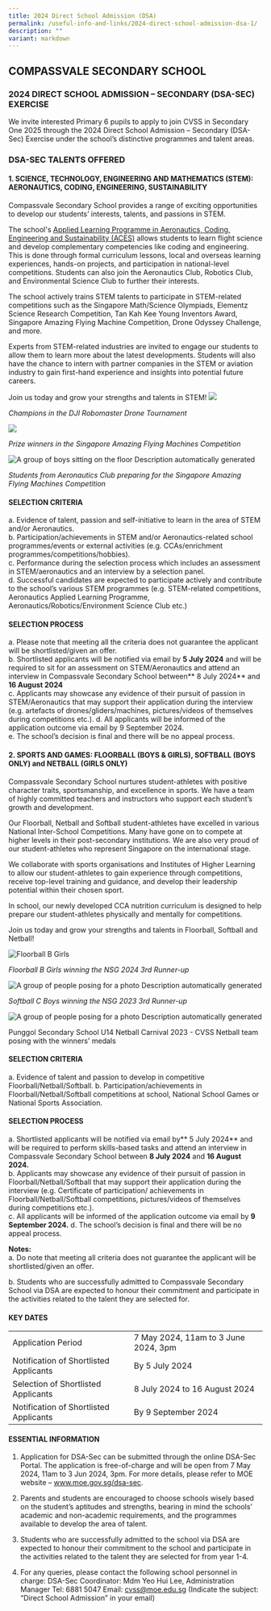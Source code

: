 ```yaml
---
title: 2024 Direct School Admission (DSA)
permalink: /useful-info-and-links/2024-direct-school-admission-dsa-1/
description: ""
variant: markdown
---
```

## COMPASSVALE SECONDARY SCHOOL 

### 2024 DIRECT SCHOOL ADMISSION – SECONDARY (DSA-SEC) EXERCISE


We invite interested Primary 6 pupils to apply to join CVSS in Secondary One 2025 through the 2024 Direct School Admission – Secondary (DSA-Sec) Exercise under the school’s distinctive programmes and talent areas.

<h3>DSA-SEC TALENTS OFFERED</h3>

  

<h4>1.  SCIENCE, TECHNOLOGY, ENGINEERING AND MATHEMATICS (STEM): AERONAUTICS, CODING, ENGINEERING, SUSTAINABILITY</h4>
    

Compassvale Secondary School provides a range of exciting opportunities to develop our students’ interests, talents, and passions in STEM.&nbsp;


The school's [Applied Learning Programme in Aeronautics, Coding, Engineering and Sustainability (ACES)](https://www.compassvalesec.moe.edu.sg/our-programmes/distinctive-programmes/aeronautics-applied-learning-programme-alp/) allows students to learn flight science and develop complementary competencies like coding and engineering. This is done through formal curriculum lessons, local and overseas learning experiences, hands-on projects, and participation in national-level competitions. Students can also join the Aeronautics Club, Robotics Club, and Environmental Science Club to further their interests.&nbsp;


The school actively trains STEM talents to participate in STEM-related competitions such as the Singapore Math/Science Olympiads, Elementz Science Research Competition, Tan Kah Kee Young Inventors Award, Singapore Amazing Flying Machine Competition, Drone Odyssey Challenge, and more.


Experts from STEM-related industries are invited to engage our students to allow them to learn more about the latest developments. Students will also have the chance to intern with partner companies in the STEM or aviation industry to gain first-hand experience and insights into potential future careers.&nbsp;


Join us today and grow your strengths and talents in STEM!
![](/images/DSA%202024/Aeronautics1.jpg)
  

*Champions in the DJI Robomaster Drone Tournament*

  

![](https://lh7-us.googleusercontent.com/dzybqxSntr1a49jd0Wy64tU5dhwc82-Ecn6rPMLG7dp1YUWzA_wTAAIBAG2WyyBodlFS2mEj8MvLWQFUHhv2kSaPvN2Utt2IFN3RBBhLm6-Tmb-j_yOvV3R2iL8DcjiIZ3GCPuT9lsLH_DXtZeax5w)

*Prize winners in the Singapore Amazing Flying Machines Competition*

  

![A group of boys sitting on the floor
Description automatically generated](https://lh7-us.googleusercontent.com/t8d5TAHUFYdM-eYtr_IyJztUX_Z5mAPSC0iFKneqAr2vTWlN8dQKLuf8yil983zh32YHKXy9Ef-qbykYOTqqcz9bt5pfbsCARCNsDhbItO-qfzIgLWm_aDX5lVbP--utP8EVG8RFSmC22GvU3zs52A)

*Students from Aeronautics Club preparing for the Singapore Amazing Flying Machines Competition*

<h4>SELECTION CRITERIA</h4> 

a.	Evidence of talent, passion and self-initiative to learn in the area of STEM and/or Aeronautics.<br>
b.	Participation/achievements in STEM and/or Aeronautics-related school programmes/events or external activities (e.g. CCAs/enrichment programmes/competitions/hobbies). <br>
c.	Performance during the selection process which includes an assessment in STEM/aeronautics and an interview by a selection panel.<br>
d.	Successful candidates are expected to participate actively and contribute to the school’s various STEM programmes (e.g. STEM-related competitions, Aeronautics Applied Learning Programme, Aeronautics/Robotics/Environment Science Club etc.)
 <br>
<h4>SELECTION PROCESS</h4> 

a.	Please note that meeting all the criteria does not guarantee the applicant will be shortlisted/given an offer. <br>
b.	Shortlisted applicants will be notified via email by **5 July 2024** and will be required to sit for an assessment on STEM/Aeronautics and attend an interview in Compassvale Secondary School between** 8 July 2024** and **16 August 2024**<br>
c.	Applicants may showcase any evidence of their pursuit of passion in STEM/Aeronautics that may support their application during the interview (e.g. artefacts of drones/gliders/machines, pictures/videos of themselves during competitions etc.). 
d.	All applicants will be informed of the application outcome via email by 9 September 2024.<br>
e.	The school’s decision is final and there will be no appeal process.<br>



<h4>2. SPORTS AND GAMES: FLOORBALL (BOYS &amp; GIRLS), SOFTBALL (BOYS ONLY) and NETBALL (GIRLS ONLY)</h4>

 
Compassvale Secondary School nurtures student-athletes with positive character traits, sportsmanship, and excellence in sports. We have a team of highly committed teachers and instructors who support each student’s growth and development.


Our Floorball, Netball and Softball student-athletes have excelled in various National Inter-School Competitions. Many have gone on to compete at higher levels in their post-secondary institutions. We are also very proud of our student-athletes who represent Singapore on the international stage.<br>


We collaborate with sports organisations and Institutes of Higher Learning to allow our student-athletes to gain experience through competitions, receive top-level training and guidance, and develop their leadership potential within their chosen sport.


In school, our newly developed CCA nutrition curriculum is designed to help prepare our student-athletes physically and mentally for competitions.&nbsp;


Join us today and grow your strengths and talents in Floorball, Softball and Netball!

  
![Floorball B Girls ](/images/DSA%202024/floorball%20b%20girls%20.jpg)

*Floorball B Girls winning the NSG 2024 3rd Runner-up*


  

![A group of people posing for a photo
Description automatically generated](https://lh7-us.googleusercontent.com/4Mz8uFL9_uhEFJU6jlho6pG-nhMElDQL1GmBn79fgucjaN4e2o5_amW88EolOM6TO5p5_bTpwzbpV95jwA03NTXy3MqhcU2U1-j2kyDNHO_hsuT5fD1gmzmOPF67VYFnUmbuGyvNFx_8jnXXPJ7xVA)

*Softball C Boys winning the NSG 2023 3rd Runner-up*

  

![A group of people posing for a photo
Description automatically generated](https://lh7-us.googleusercontent.com/YY-kJhPkKTaGFRPTFh9mfQt0nphqhxLAbVaAUSI1Bc5QZO86JM1Vc-r7WjybEvtOd49TN-WsqQArav1W2Pt8WXXlUyMdlM0FO5J6ic2vUHSpKzMFusBGVb_KCgFAskxZFEo9AAajqz08WDbJCOI3Aw)

Punggol Secondary School U14 Netball Carnival 2023 - CVSS Netball team posing with the winners' medals

<h4>SELECTION CRITERIA </h4>

a.	Evidence of talent and passion to develop in competitive Floorball/Netball/Softball.
b.	Participation/achievements in Floorball/Netball/Softball competitions at school, National School Games or National Sports Association. 
 
<h4>SELECTION PROCESS</h4>

a.	Shortlisted applicants will be notified via email by** 5 July 2024** and will be required to perform skills-based tasks and attend an interview in Compassvale Secondary School between **8 July 2024** and **16 August 2024.**<br>
b.	Applicants may showcase any evidence of their pursuit of passion in Floorball/Netball/Softball that may support their application during the interview (e.g. Certificate of participation/ achievements in Floorball/Netball/Softball competitions, pictures/videos of themselves during competitions etc.).<br>
c.	All applicants will be informed of the application outcome via email by **9 September 2024.**
d.	The school’s decision is final and there will be no appeal process.

**Notes:**<br>
a.	Do note that meeting all criteria does not guarantee the applicant will be shortlisted/given an offer.<br>

b.	Students who are successfully admitted to Compassvale Secondary School via DSA are expected to honour their commitment and participate in the activities related to the talent they are selected for.

<h4>KEY DATES</h4>
 <table>
 <tbody><tr>
    <td>Application Period</td>
    <td>7 May 2024, 11am to 3 June 2024, 3pm</td>
  </tr>
  <tr>
    <td>Notification of Shortlisted Applicants</td>
    <td>By 5 July 2024</td>
  </tr>
	 <tr>
    <td>Selection of Shortlisted Applicants</td>
    <td>8 July 2024 to 16 August 2024</td>
  </tr>
	 <tr>
    <td>Notification of Shortlisted Applicants</td>
    <td>By 9 September 2024</td>
  </tr>
</tbody></table>


<h4>ESSENTIAL INFORMATION</h4>

 1.  Application for DSA-Sec can be submitted through the online DSA-Sec Portal. The application is free-of-charge and will be open from 7 May 2024, 11am to 3 Jun 2024, 3pm. For more details, please refer to MOE website – www.moe.gov.sg/dsa-sec.

2.	Parents and students are encouraged to choose schools wisely based on the student’s aptitudes and strengths, bearing in mind the schools’ academic and non-academic requirements, and the programmes available to develop the area of talent.

3.	Students who are successfully admitted to the school via DSA are expected to honour their commitment to the school and participate in the activities related to the talent they are selected for from year 1-4.

4.	For any queries, please contact the following school personnel in charge:
DSA-Sec Coordinator: Mdm Yeo Hui Lee, Administration Manager
Tel: 6881 5047
Email: [cvss@moe.edu.sg](cvss@moe.edu.sg) (Indicate the subject: “Direct School Admission” in your email)